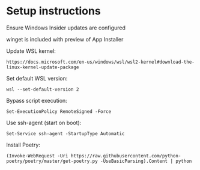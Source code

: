# Setup instructions

Ensure Windows Insider updates are configured

winget is included with preview of App Installer

Update WSL kernel:

    https://docs.microsoft.com/en-us/windows/wsl/wsl2-kernel#download-the-linux-kernel-update-package

Set default WSL version:
    
    wsl --set-default-version 2
Bypass script execution:
    
    Set-ExecutionPolicy RemoteSigned -Force
Use ssh-agent (start on boot):
    
    Set-Service ssh-agent -StartupType Automatic
Install Poetry:
    
    (Invoke-WebRequest -Uri https://raw.githubusercontent.com/python-poetry/poetry/master/get-poetry.py -UseBasicParsing).Content | python
